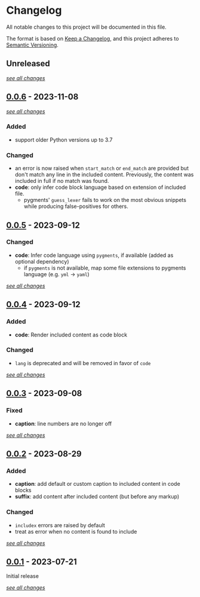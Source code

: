 # Changelog

All notable changes to this project will be documented in this file.

The format is based on [Keep a Changelog](https://keepachangelog.com/en/1.0.0/),
and this project adheres to [Semantic Versioning](https://semver.org/spec/v2.0.0.html).

## Unreleased

[*see all changes*](https://github.com/jannismain/mkdocs-macros-includex/compare/v0.0.6...HEAD)

## [0.0.6] - 2023-11-08
[0.0.6]: https://github.com/jannismain/mkdocs-macros-includex/releases/tag/v0.0.6

[*see all changes*](https://github.com/jannismain/mkdocs-macros-includex/compare/v0.0.5...v0.0.6)

### Added

- support older Python versions up to 3.7

### Changed

- an error is now raised when `start_match` or `end_match` are provided but don't match any line in the included content. Previously, the content was included in full if no match was found.
- **code**: only infer code block language based on extension of included file.
    - pygments' `guess_lexer` fails to work on the most obvious snippets while producing false-positives for others.

## [0.0.5] - 2023-09-12
[0.0.5]: https://github.com/jannismain/mkdocs-macros-includex/releases/tag/v0.0.5

### Changed

- **code**: Infer code language using `pygments`, if available (added as optional dependency)
    - if `pygments` is not available, map some file extensions to pygments language (e.g. `yml` -> `yaml`)

[*see all changes*](https://github.com/jannismain/mkdocs-macros-includex/compare/v0.0.4...v0.0.5)

## [0.0.4] - 2023-09-12
[0.0.4]: https://github.com/jannismain/mkdocs-macros-includex/releases/tag/v0.0.4

### Added

- **code**: Render included content as code block

### Changed

- `lang` is deprecated and will be removed in favor of `code`

[*see all changes*](https://github.com/jannismain/mkdocs-macros-includex/compare/v0.0.3...v0.0.4)

## [0.0.3] - 2023-09-08
[0.0.3]: https://github.com/jannismain/mkdocs-macros-includex/releases/tag/v0.0.3

### Fixed

- **caption**: line numbers are no longer off

[*see all changes*](https://github.com/jannismain/mkdocs-macros-includex/compare/v0.0.2...v0.0.3)

## [0.0.2] - 2023-08-29
[0.0.2]: https://github.com/jannismain/mkdocs-macros-includex/releases/tag/v0.0.2

### Added

- **caption**: add default or custom caption to included content in code blocks
- **suffix**: add content after included content (but before any markup)

### Changed

- `includex` errors are raised by default
- treat as error when no content is found to include

[*see all changes*](https://github.com/jannismain/mkdocs-macros-includex/compare/v0.0.1...v0.0.2)

## [0.0.1] - 2023-07-21
[0.0.1]: https://github.com/jannismain/mkdocs-macros-includex/releases/tag/v0.0.1

Initial release

[*see all changes*](https://github.com/jannismain/mkdocs-macros-includex/compare/f0c8a335f...v0.0.1)

